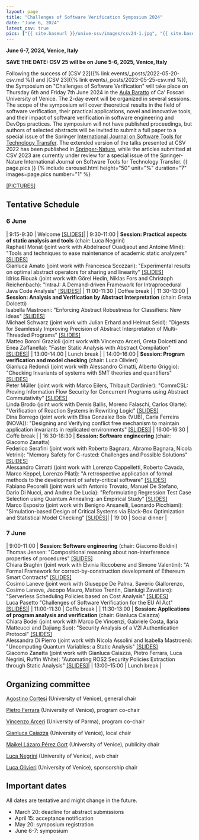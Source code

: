 ```yaml
---
layout: page
title: "Challenges of Software Verification Symposium 2024"
date: "June 6, 2024"
latest_csv: true
pics: ["{{ site.baseurl }}/unive-ssv/images/csv24-1.jpg", "{{ site.baseurl }}/unive-ssv/images/csv24-2.jpg"]
---
```


**June 6-7, 2024, Venice, Italy**

**SAVE THE DATE: CSV 25 will be on June 5-6, 2025, Venice, Italy**


Following the success of [CSV 22]({% link events/_posts/2022-05-20-csv.md %}) and [CSV 23]({% link events/_posts/2023-05-25-csv.md %}), the Symposium on "Challenges of Software Verification" will take place on Thursday 6th and Friday 7th June 2024 in the [Aula Baratto](https://www.unive.it/pag/30119/) of Ca’ Foscari University of Venice. The 2-day event will be organized in several sessions. The scope of the symposium will cover theoretical results in the field of software verification, their practical applications, novel and innovative tools, and their impact of software verification in software engineering and DevOps practices. The symposium will not have published proceedings, but authors of selected abstracts will be invited to submit a full paper to a special issue of the Springer [International Journal on Software Tools for Technology Transfer](https://www.springer.com/journal/10009). The extended version of the talks presented at CSV 2022 has been published in [Springer-Nature](https://link.springer.com/book/10.1007/978-981-19-9601-6), while the articles submitted at CSV 2023 are currently under review for a special issue of the Springer-Nature International Journal on Software Tools for Technology Transfer.
{{ page.pics }}
{% include carousel.html height="50" unit="%" duration="7" images=page.pics number="1" %}

[[PICTURES]](https://drive.google.com/drive/folders/1HFpHdRQvdkRG1p4ZkV7eogjTNWvmhsA6?usp=sharing)

## Tentative Schedule

### 6 June

| 9:15-9:30 | Welcome [[SLIDES]](https://drive.google.com/open?id=1KGNobZXWji0BQyMBLxjQa-JKbKeCNVFV&usp=drive_fs)|
| 9:30-11:00 | **Session: Practical aspects of static analysis and tools** (chair: Luca Negrini)<br> Raphaël Monat (joint work with Abdelraouf Ouadjaout and Antoine Miné): "Tools and techniques to ease maintenance of academic static analyzers" [[SLIDES]](https://drive.google.com/open?id=1x_DSbqwYMfBMJMmjO7pIxUzwjmQB7wt1&usp=drive_fs)<br> Gianluca Amato (joint work with Francesca Scozzari): "Experimental results on optimal abstract operators for sharing and linearity" [[SLIDES]](https://drive.google.com/open?id=1oZ-y6fHww4SkQQ6FLxif73lhT69Tsshx&usp=drive_fs)<br> Idriss Riouak (joint work with Görel Hedin, Niklas Fors and Christoph Reichenbach): "IntraJ: A Demand-driven Framework for Intraprocedural Java Code Analysis" [[SLIDES]](https://drive.google.com/open?id=1K6hRPUBINYyH2UQg01Rx9s7tb7cTZ7Og&usp=drive_fs)|
| 11:00-11:30 | Coffee break |
| 11:30-13:00 | **Session: Analysis and Verification by Abstract Interpretation** (chair: Greta Dolcetti) <br> Isabella Mastroeni: "Enforcing Abstract Robustness for Classifiers: New ideas" [[SLIDES]](https://drive.google.com/open?id=1iD7zrT-KHWk4LaM9ye793_S1XQn3s9qU&usp=drive_fs)<br> Michael Schwarz (joint work with Julian Erhard and Helmut Seidl): "Digests for Seamlessly Improving Precision of Abstract Interpretation of Multi-Threaded Programs" [[SLIDES]](https://drive.google.com/open?id=1xnlnv7U1VqIPwww_irYACGtgOC6sEU_G&usp=drive_fs)<br> Matteo Boroni Grazioli (joint work with Vincenzo Arceri, Greta Dolcetti and Enea Zaffanella): "Faster Static Analysis with Abstract Compilation" [[SLIDES]](https://drive.google.com/open?id=1HBMcd2mZXKUSxr0tlLc2E7WRoAYy1zyF&usp=drive_fs)|
| 13:00-14:00 | Lunch break |
| 14:00-16:00 | **Session: Program verification and model checking** (chair: Luca Olivieri)<br> Gianluca Redondi (joint work with Alessandro Cimatti, Alberto Griggio): "Checking Invariants of systems with SMT theories and quantifiers" [[SLIDES]](https://drive.google.com/open?id=17iYeur2hvjQqu3B0mVOm049hzGqQ0XaZ&usp=drive_fs)<br> Peter Müller (joint work with Marco Eilers, Thibault Dardinier): "CommCSL: Proving Information Flow Security for Concurrent Programs using Abstract Commutativity" [[SLIDES]](https://drive.google.com/open?id=1KBlIM7k3wTHGJSjoyYlAcgGbfDzXwL9Q&usp=drive_fs)<br> Linda Brodo (joint work with Demis Ballis, Moreno Falaschi, Carlos Olarte): "Verification of Reaction Systems in Rewriting Logic" [[SLIDES]](https://drive.google.com/open?id=11W1Nu5bXE06l5Ll_3KjWvBF7lRvMt2dd&usp=drive_fs)<br> Dina Borrego (joint work with Elisa Gonzalez Boix (VUB), Carla Ferreira (NOVA)): "Designing and Verifying conflict free mechanism to maintain application invariants in replicated environments" [[SLIDES]](https://drive.google.com/open?id=1av4PYb8Ml_I4nHR8B3fh5MVcnSLMCGTf&usp=drive_fs)|
| 16:00-16:30 | Coffe break |
| 16:30-18:30 | **Session: Software engineering** (chair: Giacomo Zanatta)<br> Federico Serafini (joint work with Roberto Bagnara, Abramo Bagnara, Nicola Vetrini): "Memory Safety for C-rusted: Challenges and Possible Solutions" [[SLIDES]](https://drive.google.com/open?id=1h-Xg4ul-RmwhBBNkDqVBea30mOJgkg9Y&usp=drive_fs)<br> Alessandro Cimatti (joint work with Lorenzo Cappelletti, Roberto Cavada, Marco Keppel, Lorenzo Pilati): "A retrospective application of formal methods to the development of safety-critical software" [[SLIDES]](https://drive.google.com/open?id=1Xh6Y6tVYDHhRkeZvQqh2lSOFCPK72qiq&usp=drive_fs)<br> Fabiano Pecorelli (joint work with Antonio Trovato, Manuel De Stefano, Dario Di Nucci, and Andrea De Lucia): "Reformulating Regression Test Case Selection using Quantum Annealing: an Empirical Study" [[SLIDES]](https://drive.google.com/open?id=1nYRp9Qr06mSesVcHrXJh76rHRegbzxhC&usp=drive_fs)<br> Marco Esposito (joint work with Benigno Ansanelli, Leonardo Picchiami): "Simulation-based Design of Critical Systems via Black-Box Optimization and Statistical Model Checking" [[SLIDES]](https://drive.google.com/open?id=1KGEQs74HXwjnGKmQ7iB8g74M9e24tETd&usp=drive_fs)|
| 19:00 | Social dinner |

### 7 June

| 9:00-11:00 | **Session: Software engineering** (chair: Giacomo Boldini)<br> Thomas Jensen: "Compositional reasoning about non-interference properties of procedures" [[SLIDES]](https://drive.google.com/open?id=1zvie5X_xNgjMzbeePkLykqD6fD9n3_Zm&usp=drive_fs)<br> Chiara Braghin (joint work with Elvinia Riccobene and Simone Valentini): "A Formal Framework for correct-by-construction development of Ethereum Smart Contracts" [[SLIDES]](https://drive.google.com/open?id=1Jwk1x5by9Pcp4elQMmA5i1b5RZLldM8X&usp=drive_fs)<br> Cosimo Laneve (joint work with Giuseppe De Palma, Saverio Giallorenzo, Cosimo Laneve, Jacopo Mauro, Matteo Trentin, Gianluigi Zavattaro): "Serverless Scheduling Policies based on Cost Analysis" [[SLIDES]](https://drive.google.com/open?id=1JuE2j5m7BuMmHNrBL3lhSsPt-LOCB3-c&usp=drive_fs)<br>Luca Pasetto "Challenges of Software Verification for the EU AI Act" [[SLIDES]](https://drive.google.com/open?id=1DfJZYR0hlLeqGyGLC2_zwmYPFXNw3qhV&usp=drive_fs)|
| 11:00-11:30 | Coffe break |
| 11:30-13:00 | **Session: Applications of program analysis and verification** (chair: Gianluca Caiazza)<br> Chiara Bodei (joint work with Marco De Vincenzi, Gabriele Costa, Ilaria Matteucci and Dajiang Suo): "Security Analysis of a V2I Authentication Protocol" [[SLIDES]](https://drive.google.com/open?id=1JqGD3nlW5SCTDq1erGQEZ1bX1cwWPJ4j&usp=drive_fs)<br> Alessandra Di Pierro (joint work with Nicola Assolini and Isabella Mastroeni): "Uncomputing Quantum Variables: a Static Analysis" [[SLIDES]](https://drive.google.com/open?id=12NrC3E3cMNfZcC6IscT1iMYyr7gMVvgW&usp=drive_fs)<br> Giacomo Zanatta (joint work with Gianluca Caiazza, Pietro Ferrara, Luca Negrini, Ruffin White): "Automating ROS2 Security Policies Extraction through Static Analysis" [[SLIDES]](https://drive.google.com/open?id=1q8q7piqPRmDEEVLX6YyY3L5flc_T5FRe&usp=drive_fs)|
| 13:00-15:00 | Lunch break |

## Organizing committee

[Agostino Cortesi](https://unive.it/data/persone/5591776) (University of Venice), general chair

[Pietro Ferrara](https://dais.unive.it/~ferrara/) (University of Venice), program co-chair

[Vincenzo Arceri](https://vincenzoarceri.github.io/) (University of Parma), program co-chair

[Gianluca Caiazza](https://www.unive.it/data/persone/15776518) (University of Venice), local chair

[Maikel Lázaro Pérez Gort](https://www.unive.it/data/persone/19565731) (University of Venice), publicity chair

[Luca Negrini](https://lucaneg.github.io) (University of Venice), web chair

[Luca Olivieri](https://www.unive.it/data/people/25543514) (University of Venice), sponsorship chair

## Important dates

All dates are tentative and might change in the future.

- March 20: deadline for abstract submissions
- April 15: acceptance notification
- May 20: symposium registration
- June 6-7: symposium
